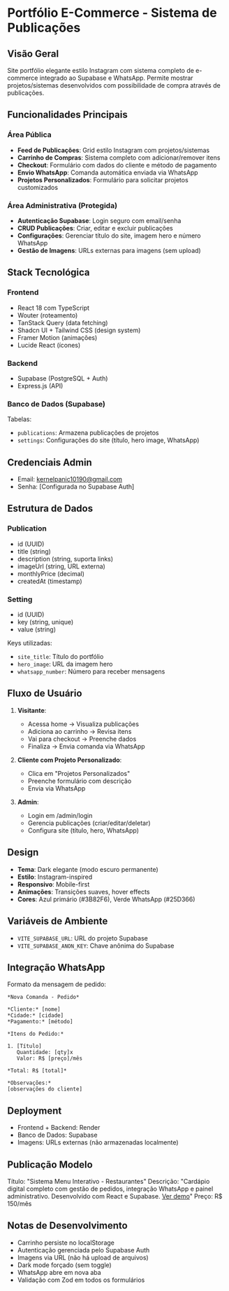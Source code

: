 # Portfólio E-Commerce - Sistema de Publicações

## Visão Geral
Site portfólio elegante estilo Instagram com sistema completo de e-commerce integrado ao Supabase e WhatsApp. Permite mostrar projetos/sistemas desenvolvidos com possibilidade de compra através de publicações.

## Funcionalidades Principais

### Área Pública
- **Feed de Publicações**: Grid estilo Instagram com projetos/sistemas
- **Carrinho de Compras**: Sistema completo com adicionar/remover itens
- **Checkout**: Formulário com dados do cliente e método de pagamento
- **Envio WhatsApp**: Comanda automática enviada via WhatsApp
- **Projetos Personalizados**: Formulário para solicitar projetos customizados

### Área Administrativa (Protegida)
- **Autenticação Supabase**: Login seguro com email/senha
- **CRUD Publicações**: Criar, editar e excluir publicações
- **Configurações**: Gerenciar título do site, imagem hero e número WhatsApp
- **Gestão de Imagens**: URLs externas para imagens (sem upload)

## Stack Tecnológica

### Frontend
- React 18 com TypeScript
- Wouter (roteamento)
- TanStack Query (data fetching)
- Shadcn UI + Tailwind CSS (design system)
- Framer Motion (animações)
- Lucide React (ícones)

### Backend
- Supabase (PostgreSQL + Auth)
- Express.js (API)

### Banco de Dados (Supabase)
Tabelas:
- `publications`: Armazena publicações de projetos
- `settings`: Configurações do site (título, hero image, WhatsApp)

## Credenciais Admin
- Email: kernelpanic10190@gmail.com
- Senha: [Configurada no Supabase Auth]

## Estrutura de Dados

### Publication
- id (UUID)
- title (string)
- description (string, suporta links)
- imageUrl (string, URL externa)
- monthlyPrice (decimal)
- createdAt (timestamp)

### Setting
- id (UUID)
- key (string, unique)
- value (string)

Keys utilizadas:
- `site_title`: Título do portfólio
- `hero_image`: URL da imagem hero
- `whatsapp_number`: Número para receber mensagens

## Fluxo de Usuário

1. **Visitante**:
   - Acessa home → Visualiza publicações
   - Adiciona ao carrinho → Revisa itens
   - Vai para checkout → Preenche dados
   - Finaliza → Envia comanda via WhatsApp

2. **Cliente com Projeto Personalizado**:
   - Clica em "Projetos Personalizados"
   - Preenche formulário com descrição
   - Envia via WhatsApp

3. **Admin**:
   - Login em /admin/login
   - Gerencia publicações (criar/editar/deletar)
   - Configura site (título, hero, WhatsApp)

## Design
- **Tema**: Dark elegante (modo escuro permanente)
- **Estilo**: Instagram-inspired
- **Responsivo**: Mobile-first
- **Animações**: Transições suaves, hover effects
- **Cores**: Azul primário (#3B82F6), Verde WhatsApp (#25D366)

## Variáveis de Ambiente
- `VITE_SUPABASE_URL`: URL do projeto Supabase
- `VITE_SUPABASE_ANON_KEY`: Chave anônima do Supabase

## Integração WhatsApp
Formato da mensagem de pedido:
```
*Nova Comanda - Pedido*

*Cliente:* [nome]
*Cidade:* [cidade]
*Pagamento:* [método]

*Itens do Pedido:*

1. [Título]
   Quantidade: [qty]x
   Valor: R$ [preço]/mês

*Total: R$ [total]*

*Observações:*
[observações do cliente]
```

## Deployment
- Frontend + Backend: Render
- Banco de Dados: Supabase
- Imagens: URLs externas (não armazenadas localmente)

## Publicação Modelo
Título: "Sistema Menu Interativo - Restaurantes"
Descrição: "Cardápio digital completo com gestão de pedidos, integração WhatsApp e painel administrativo. Desenvolvido com React e Supabase. [Ver demo](https://menu-interativo.onrender.com/)"
Preço: R$ 150/mês

## Notas de Desenvolvimento
- Carrinho persiste no localStorage
- Autenticação gerenciada pelo Supabase Auth
- Imagens via URL (não há upload de arquivos)
- Dark mode forçado (sem toggle)
- WhatsApp abre em nova aba
- Validação com Zod em todos os formulários
